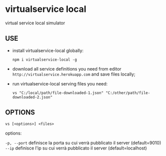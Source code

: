 # virtualservice local
virtual service local simulator


## USE

- install virtualservice-local globally:
  ````
  npm i virtualservice-local -g
  ````

- download all service definitions you need from editor `http://virtualservice.herokuapp.com` and save files locally;
- run virtualservice-local serving files you need:
  ````
  vs "C:/local/path/file-downloaded-1.json" "C:/other/path/file-downloaded-2.json"
  ````

## OPTIONS
  ````
  vs [<options>] <files>
  ````
  options:
  
  `-p, --port` definisce la porta su cui verrà pubblicato il server (default=9010) <br>
  `--ip` definisce l'ip su cui verrà pubblicato il server (default=localhost) <br>
  
